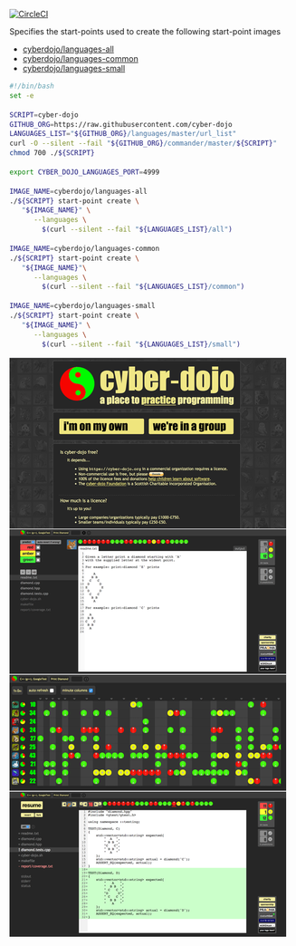 
[![CircleCI](https://circleci.com/gh/cyber-dojo/languages.svg?style=svg)](https://circleci.com/gh/cyber-dojo/languages)

Specifies the start-points used to create the following start-point images
* [cyberdojo/languages-all](https://hub.docker.com/r/cyberdojo/languages-all)
* [cyberdojo/languages-common](https://hub.docker.com/r/cyberdojo/languages-common)
* [cyberdojo/languages-small](https://hub.docker.com/r/cyberdojo/languages-small)

```bash
#!/bin/bash
set -e

SCRIPT=cyber-dojo
GITHUB_ORG=https://raw.githubusercontent.com/cyber-dojo
LANGUAGES_LIST="${GITHUB_ORG}/languages/master/url_list"
curl -O --silent --fail "${GITHUB_ORG}/commander/master/${SCRIPT}"
chmod 700 ./${SCRIPT}

export CYBER_DOJO_LANGUAGES_PORT=4999

IMAGE_NAME=cyberdojo/languages-all
./${SCRIPT} start-point create \
   "${IMAGE_NAME}" \
      --languages \
        $(curl --silent --fail "${LANGUAGES_LIST}/all")

IMAGE_NAME=cyberdojo/languages-common
./${SCRIPT} start-point create \
   "${IMAGE_NAME}"\
      --languages \
        $(curl --silent --fail "${LANGUAGES_LIST}/common")

IMAGE_NAME=cyberdojo/languages-small
./${SCRIPT} start-point create \
   "${IMAGE_NAME}" \
      --languages \
        $(curl --silent --fail "${LANGUAGES_LIST}/small")
```

![cyber-dojo.org home page](https://github.com/cyber-dojo/cyber-dojo/blob/master/shared/home_page_snapshot.png)
